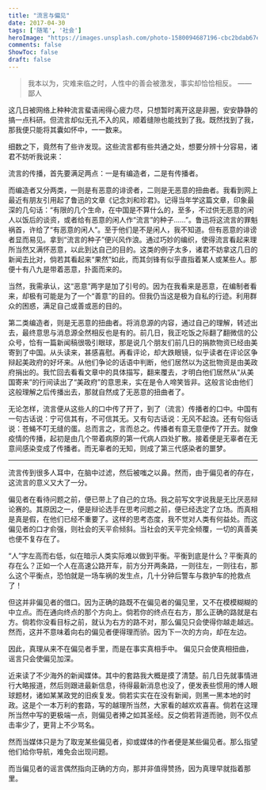 ```yaml
---
title: "流言与偏见"
date: 2017-04-30
tags: ['随笔', '社会']
heroImage: "https://images.unsplash.com/photo-1580094687196-cbc2bdab67e4?ixlib=rb-1.2.1&q=80&fm=jpg&crop=entropy&cs=tinysrgb&w=2000&fit=max&ixid=eyJhcHBfaWQiOjExNzczfQ"
comments: false
ShowToc: false
draft: false
---
```


> 我本以为，灾难来临之时，人性中的善会被激发，事实却恰恰相反。 ——鄙人
> 

这几日被网络上种种流言蜚语闹得心疲力尽，只想暂时离开这是非圈，安安静静的搞一点科研。但流言却似无孔不入的风，顺着缝隙也能找到了我。既然找到了我，那我便只能将其囊如怀中，一一数来。

细数之下，竟然有了些许发现。这些流言都有些共通之处，想要分辨十分容易，诸君不妨听我说来：

流言的传播，首先要满足两点：一是有编造者，二是有传播者。

而编造者又分两类，一则是有恶意的诽谤者，二则是无恶意的扭曲者。我看到网上最近有朋友引用起了鲁迅的文章《记念刘和珍君》。记得当年学这篇文章，印象最深的几句话：“有限的几个生命，在中国是不算什么的，至多，不过供无恶意的闲人以饭后的谈资，或者给有恶意的闲人作“流言”的种子……”。鲁迅将这流言的罪魁祸首，许给了“有恶意的闲人”。至于他们是不是闲人，我不知道。但有恶意的诽谤者显而易见。拿到“流言的种子”便兴风作浪。通过巧妙的编织，使得流言看起来理所当然又满怀恶意，以此到达自己的目的。这类的例子太多，诸君不妨拿这几日的新闻去比对，倘若其看起来“果然”如此，而其剑锋有似乎直指着某人或某些人。那便十有八九是带着恶意，扑面而来的。

当然，我需承认，这“恶意”两字是加了引号的。因为在我看来是恶意，在编制者看来，却极有可能是为了一个“善意”的目的。但我仍当这是极为自私的行迹。利用群众的困惑，满足自己或善或恶的目的。

第二类编造者，则是无恶意的扭曲者。将消息源的内容，通过自己的理解，转述出去，最终意思与消息源全然相反也是有的。前几日，我正吃饭之际翻了翻微信的公众号，恰有一篇新闻稿很吸引眼球，那是说几个朋友们前几日的捐款物资已经由美寄到了中国。从头读来，甚感喜慰。再看评论，却大跌眼镜，似乎读者在评论区争辩起美政府的好坏来。从他们争论的话语中判断，他们居然以为这批物资是由美政府捐出的。我忙回去看看文章中的具体描写，翻来覆去，才明白他们居然从“从美国寄来”的行间读出了“美政府”的意思来，实在是令人啼笑皆非。这般言论由他们这般理解之后传播出去，那就自然成了无恶意的扭曲者了。

无论怎样，流言便从这些人的口中传了开了，到了（流言）传播者的口中。中国有一句古话说：宁可信其有，不可信其无。又有句古话说：无风不起浪。还有句俗话说：苍蝇不叮无缝的蛋。总而言之，言而总之。传播者有意无意便传了开去。就像疫情的传播，起初是由几个带着病原的第一代病人四处扩散。接着便是无辜者在无意间感染变成了传播者。而无辜者的无知，则成了第三代感染者的噩梦。

---

流言传到很多人耳中，在脑中过滤，然后被嗤之以鼻。然而，由于偏见者的存在，这流言的意义又大了一分。

偏见者在看待问题之前，便已带上了自己的立场。我之前写文字说我是无比厌恶辩论赛的。其原因之一，便是辩论选手在思考问题之前，便已经选定了立场。而真相是真是假，在他们已经不重要了。这样的思考态度，我不觉对人类有何益处。而这偏见者的口才俞强，则社会的天平俞倾斜。当社会的天平完全倾覆，一切的真善美也便不复存在了。

“人”字左高而右低，似在暗示人类实际难以做到平衡。平衡到底是什么？平衡真的存在么？正如一个人在高速公路开车，前方分开两条路，一则往左，一则往右，那么这个平衡点，恐怕就是一场车祸的发生点，几十分钟后警车与救护车的抢救点了！

但这并非偏见者的借口。因为正确的路既不在偏见者的偏见里，又不在模模糊糊的中立点。而在通向终点的那个方向上。倘若你的终点在右方，那么正确的路就是右方。倘若你没看目标之前，就认为右方的路不对，那么偏见只会使得你越走越远。然而，这并不意味着向右的偏见者便得理而骄。因为下一次的方向，却在左边。

因此，真理从来不在偏见者手里，而是在事实真相手中。
偏见只会使真相扭曲，谣言只会使偏见加深。

近来读了不少海外的新闻媒体。其中的套路我大概是摸了清楚。前几日先就事情进行大略报道，然后则跟进最新信息，待得最新消息也没了，便发表些惯用的博人眼球题材，诸如某某政党的旧疾复发。倘若实实在在没有新闻，则黑一黑本地的时政。这是个一本万利的套路，写的越理所当然，大家看的越欢欢喜喜。倘若在这理所当然中写的更极端一点，则偏见者捧之如其圣经。反之倘若背道而驰，则不仅点击率少了，更背上不少骂名。

然而当媒体只是为了取宠某些偏见者，抑或媒体的作者便是某些偏见者。那么指望他们给你导航，难免会出现问题。

而当偏见者的谣言偶然指向正确的方向，那并非值得赞扬，因为真理早就指着那里。 

